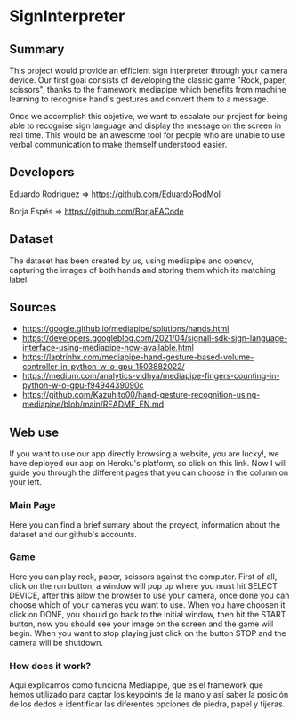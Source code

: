 # SignInterpreter

## Summary

This project would provide an efficient sign interpreter through your camera device. Our first goal consists of developing the classic game "Rock, paper, scissors", thanks to the framework
mediapipe which benefits from machine learning to recognise hand's gestures and convert them to a message.

Once we accomplish this objetive, we want to escalate our project for being able to recognise sign language and display the message on the screen in real time. This would be an
awesome tool for people who are unable to use verbal communication to make themself understood easier.


## Developers

Eduardo Rodriguez => https://github.com/EduardoRodMol

Borja Espés => https://github.com/BorjaEACode

## Dataset
The dataset has been created by us, using mediapipe and opencv, capturing the images of both hands and storing them which its matching label.

## Sources

- https://google.github.io/mediapipe/solutions/hands.html
- https://developers.googleblog.com/2021/04/signall-sdk-sign-language-interface-using-mediapipe-now-available.html
- https://laptrinhx.com/mediapipe-hand-gesture-based-volume-controller-in-python-w-o-gpu-1503882022/
- https://medium.com/analytics-vidhya/mediapipe-fingers-counting-in-python-w-o-gpu-f9494439090c
- https://github.com/Kazuhito00/hand-gesture-recognition-using-mediapipe/blob/main/README_EN.md

## Web use

If you want to use our app directly browsing a website, you are lucky!, we have deployed our app on Heroku's platform, so click on this link. Now I will guide you through the different pages that you can choose in the column on your left.

### Main Page

Here you can find a brief sumary about the proyect, information about the dataset and our github's accounts.

### Game

Here you can play rock, paper, scissors against the computer.
First of all, click on the run button, a window will pop up where you must hit SELECT DEVICE, after this allow the browser to use your camera, once done you can choose which of your cameras you want to use. When you have choosen it click on DONE, you should go back to the initial window, then hit the START button, now you should see your image on the screen and the game will begin.
When you want to stop playing just click on the button STOP and the camera will be shutdown.

### How does it work?

Aquí explicamos como funciona Mediapipe, que es el framework que hemos utilizado para captar los keypoints de la mano y así saber la posición de los dedos e identificar las diferentes opciones de piedra, papel y tijeras.
